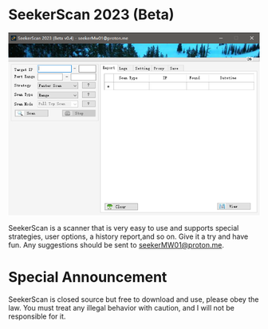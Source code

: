# SeekerScan 2023 (Beta) 


<div align="center">
  <img src="https://github.com/seekerMw02/SeekerScan/blob/img-storage/main.png">
</div>

SeekerScan is a scanner that is very easy to use and supports special strategies, user options, a history report,and so on. Give it a try and have fun. Any suggestions should be sent to seekerMW01@proton.me.  

# Special Announcement

SeekerScan is closed source but free to download and use, please obey the law. You must treat any illegal behavior with caution, and I will not be responsible for it.
